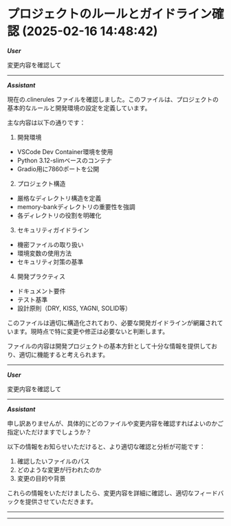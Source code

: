 <!-- Generated by SpecStory -->

# プロジェクトのルールとガイドライン確認 (2025-02-16 14:48:42)

_**User**_

変更内容を確認して

---

_**Assistant**_

現在の.clinerules ファイルを確認しました。このファイルは、プロジェクトの基本的なルールと開発環境の設定を定義しています。

主な内容は以下の通りです：

1. 開発環境
- VSCode Dev Container環境を使用
- Python 3.12-slimベースのコンテナ
- Gradio用に7860ポートを公開

2. プロジェクト構造
- 厳格なディレクトリ構造を定義
- memory-bankディレクトリの重要性を強調
- 各ディレクトリの役割を明確化

3. セキュリティガイドライン
- 機密ファイルの取り扱い
- 環境変数の使用方法
- セキュリティ対策の基準

4. 開発プラクティス
- ドキュメント要件
- テスト基準
- 設計原則（DRY, KISS, YAGNI, SOLID等）

このファイルは適切に構造化されており、必要な開発ガイドラインが網羅されています。現時点で特に変更や修正は必要ないと判断します。

ファイルの内容は開発プロジェクトの基本方針として十分な情報を提供しており、適切に機能すると考えられます。

---

_**User**_

変更内容を確認して

---

_**Assistant**_

申し訳ありませんが、具体的にどのファイルや変更内容を確認すればよいのかご指定いただけますでしょうか？

以下の情報をお知らせいただけると、より適切な確認と分析が可能です：

1. 確認したいファイルのパス
2. どのような変更が行われたのか
3. 変更の目的や背景

これらの情報をいただけましたら、変更内容を詳細に確認し、適切なフィードバックを提供させていただきます。

---



---

